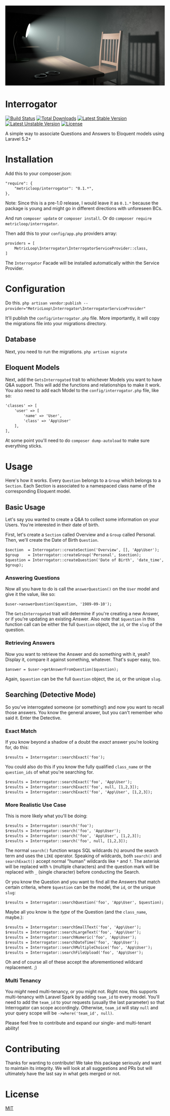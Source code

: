 ![](interrogator.jpg)

# Interrogator

[![Build Status](https://travis-ci.org/MetricLoop/Interrogator.svg)](https://travis-ci.org/MetricLoop/Interrogator)
[![Total Downloads](https://poser.pugx.org/MetricLoop/Interrogator/d/total.svg)](https://packagist.org/packages/MetricLoop/Interrogator)
[![Latest Stable Version](https://poser.pugx.org/MetricLoop/Interrogator/v/stable.svg)](https://packagist.org/packages/MetricLoop/Interrogator)
[![Latest Unstable Version](https://poser.pugx.org/MetricLoop/Interrogator/v/unstable.svg)](https://packagist.org/packages/MetricLoop/Interrogator)
[![License](https://poser.pugx.org/MetricLoop/Interrogator/license.svg)](https://packagist.org/packages/MetricLoop/Interrogator)

A simple way to associate Questions and Answers to Eloquent models using Laravel 5.2+

# Installation

Add this to your composer.json:

```
"require": {
    "metricloop/interrogator": "0.1.*",
},
```

Note: Since this is a pre-1.0 release, I would leave it as `0.1.*` because the package is young and might go in different
directions with unforeseen BCs.

And run `composer update` or `composer install`. Or do `composer require metricloop/interrogator`. 

Then add this to your `config/app.php` providers array:

```
providers = [
    MetricLoop\Interrogator\InterrogatorServiceProvider::class,
]
```

The `Interrogator` Facade will be installed automatically within the Service Provider.

# Configuration

Do this.
`php artisan vendor:publish --provider="MetricLoop\Interrogator\InterrogatorServiceProvider"`

It'll publish the `config/interrogator.php` file. More importantly, it will copy the 
migrations file into your migrations directory.

## Database

Next, you need to run the migrations.
`php artisan migrate`

## Eloquent Models

Next, add the `GetsInterrogated` trait to whichever Models you want to have Q&A support. This will add the functions and 
relationships to make it work. You also need to add each Model to the `config/interrogator.php` file, like so:

```
'classes' => [
    'user' => [
        'name' => 'User',
        'class' => 'App\User'
    ],
],
```

At some point you'll need to do `composer dump-autoload` to make sure everything sticks.

# Usage

Here's how it works. Every `Question` belongs to a `Group` which belongs to a `Section`. Each Section is associated to a 
namespaced class name of the corresponding Eloquent model.

## Basic Usage
Let's say you wanted to create a Q&A to collect some information on your Users. You're interested in their date of 
birth.

First, let's create a `Section` called Overview and a `Group` called Personal. Then, we'll create the Date of Birth 
`Question`.
 
```
$section  = Interrogator::createSection('Overview', [], 'App\User');
$group    = Interrogator::createGroup('Personal', $section);
$question = Interrogator::createQuestion('Date of Birth', 'date_time', $group);
```

### Answering Questions
Now all you have to do is call the `answerQuestion()` on the `User` model and give it the value, like so: 

```
$user->answerQuestion($question, '1989-09-10');
```

The `GetsInterrogated` trait will determine if you're creating a new Answer, or if you're updating an existing Answer. 
Also note that `$question` in this function call can be either the full `Question` object, the `id`, or the `slug` of 
the question.

### Retrieving Answers
Now you want to retrieve the Answer and do something with it, yeah? Display it, compare it against something, whatever.
That's super easy, too.

```
$answer = $user->getAnswerFromQuestion($question);
```

Again, `$question` can be the full `Question` object, the `id`, or the unique `slug`. 

## Searching (Detective Mode)
So you've interrogated someone (or something!) and now you want to recall those answers. You know the general answer, 
but you can't remember who said it. Enter the Detective.

### Exact Match
If you know beyond a shadow of a doubt the *exact* answer you're looking for, do this:
```
$results = Interrogator::searchExact('foo');
```
You could also do this if you know the fully qualified `class_name` or the `question_ids` of what you're searching for.
```
$results = Interrogator::searchExact('foo', 'App\User');
$results = Interrogator::searchExact('foo', null, [1,2,3]);
$results = Interrogator::searchExact('foo', 'App\User', [1,2,3]);
```

### More Realistic Use Case
This is more likely what you'll be doing:
```
$results = Interrogator::search('foo');
$results = Interrogator::search('foo', 'App\User');
$results = Interrogator::search('foo', 'App\User', [1,2,3]);
$results = Interrogator::search('foo', null, [1,2,3]);
```
The normal `search()` function wraps SQL wildcards (`%`) around the search term and uses the `LIKE` operator. Speaking 
of wildcards, both `search()` and `searchExact()` accept normal "human" wildcards like `*` and `?`. The asterisk will be
replaced with `%` (multiple characters) and the question mark will be replaced with `_` (single character) before 
conducting the Search.

Or you know the Question and you want to find all the Answers that match certain criteria, where `$question` can be the
model, the `id`, or the unique `slug`:
```
$results = Interrogator::searchQuestion('foo', 'App\User', $question);
```

Maybe all you know is the *type* of the Question (and the `class_name`, maybe.):
```
$results = Interrogator::searchSmallText('foo', 'App\User');
$results = Interrogator::searchLargeText('foo', 'App\User');
$results = Interrogator::searchNumeric('foo', 'App\User');
$results = Interrogator::searchDateTime('foo', 'App\User');
$results = Interrogator::searchMultipleChoice('foo', 'App\User');
$results = Interrogator::searchFileUpload('foo', 'App\User');
```

Oh and of course all of these accept the aforementioned wildcard replacement. ;)

### Multi Tenancy
You *might* need multi-tenancy, or you might not. Right now, this supports multi-tenancy with Laravel Spark by adding
`team_id` to every model. You'll need to add the `team_id` to your requests (usually the last parameter) so that 
Interrogator can scope accordingly. Otherwise, `team_id` will stay `null` and your query scope will be 
`->where('team_id', null)`. 

Please feel free to contribute and expand our single- and multi-tenant ability!

# Contributing

Thanks for wanting to contribute! We take this package seriously and want to maintain its integrity. We will look at all
suggestions and PRs but will ultimately have the last say in what gets merged or not. 

# License

[MIT](LICENSE.md)